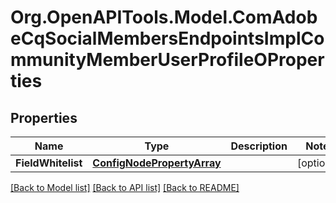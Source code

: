 # Org.OpenAPITools.Model.ComAdobeCqSocialMembersEndpointsImplCommunityMemberUserProfileOProperties
## Properties

Name | Type | Description | Notes
------------ | ------------- | ------------- | -------------
**FieldWhitelist** | [**ConfigNodePropertyArray**](ConfigNodePropertyArray.md) |  | [optional] 

[[Back to Model list]](../README.md#documentation-for-models) [[Back to API list]](../README.md#documentation-for-api-endpoints) [[Back to README]](../README.md)


